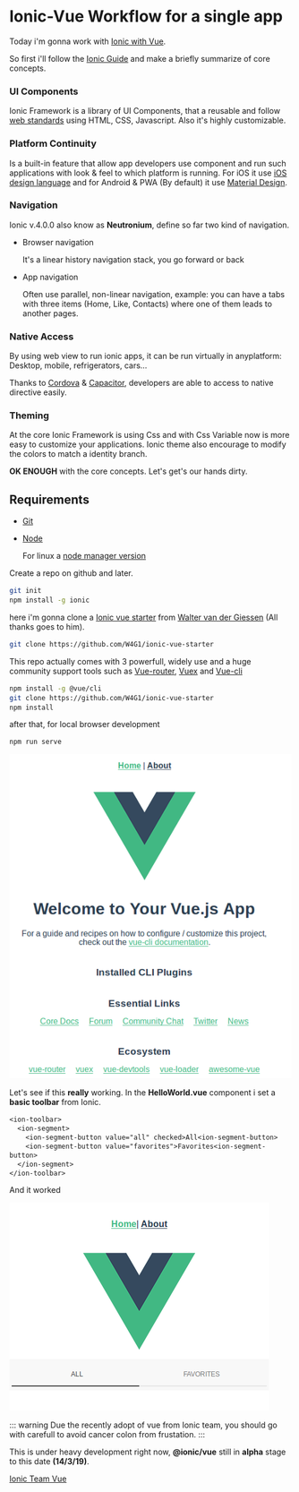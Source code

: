 # Ionic-Vue Workflow for a single app

Today i'm gonna work with [Ionic with Vue](https://github.com/ionic-team/ionic/blob/master/vue/README.md).

So first i'll follow the [Ionic Guide](https://ionicframework.com/docs/intro/concepts)
and make a briefly summarize of core concepts.

### UI Components

Ionic Framework is a library of UI Components, that a reusable and follow [web standards](https://www.w3.org/standards/) using HTML, CSS, Javascript. Also it's highly customizable.

### Platform Continuity

Is a built-in feature that allow app developers use component and run such applications with look & feel to which platform is running. For iOS it use [iOS design language](https://www.apple.com/ios/ios-12/) and for Android & PWA (By default) it use [Material Design](https://material.io/guidelines/).

### Navigation

Ionic v.4.0.0 also know as **Neutronium**, define so far two kind of navigation.

- Browser navigation

  It's a linear history navigation stack, you go forward or back

- App navigation

  Often use parallel, non-linear navigation, example: you can have a tabs with three items (Home, Like, Contacts) where one of them leads to another pages.

### Native Access

By using web view to run ionic apps, it can be run virtually in anyplatform: Desktop, mobile, refrigerators, cars...

Thanks to [Cordova](https://cordova.apache.org/) & [Capacitor](https://capacitor.ionicframework.com/), developers are able to access to native directive easily.

### Theming

At the core Ionic Framework is using Css and with Css Variable now is more easy to customize your applications. Ionic theme also encourage to modify the colors to match a identity branch.

**OK ENOUGH** with the core concepts. Let's get's our hands dirty.

## Requirements

- [Git](https://git-scm.com/)

- [Node](https://nodejs.org/en/)

  For linux a [node manager version](https://github.com/creationix/nvm)

Create a repo on github and later.

```bash
git init
npm install -g ionic
```

here i'm gonna clone a [Ionic vue starter](https://github.com/W4G1/ionic-vue-starter) from [Walter van der Giessen](https://github.com/W4G1) (All thanks goes to him).

```bash
git clone https://github.com/W4G1/ionic-vue-starter
```

This repo actually comes with 3 powerfull, widely use and a huge community support tools such as [Vue-router](https://router.vuejs.org/), [Vuex](https://vuex.vuejs.org/) and [Vue-cli](https://cli.vuejs.org/)

```bash
npm install -g @vue/cli
git clone https://github.com/W4G1/ionic-vue-starter
npm install
```

after that, for local browser development

```bash
npm run serve
```

![Ionic-Vue Landing Page](../../assets/img/2019/march/an-opinionated-ionic-vue-workflow-for-single-app/ionic-vue-starter.png)

Let's see if this **really** working. In the **HelloWorld.vue** component i set a **basic toolbar** from Ionic.

```vue
<ion-toolbar>
  <ion-segment>
    <ion-segment-button value="all" checked>All<ion-segment-button>
    <ion-segment-button value="favorites">Favorites<ion-segment-button>
  </ion-segment>
</ion-toolbar>
```

And it worked

![Ionic-Vue Toolbar](../../assets/img/2019/march/an-opinionated-ionic-vue-workflow-for-single-app/ionic-vue-starter-1.png)

::: warning
Due the recently adopt of vue from Ionic team, you should go with carefull to avoid cancer colon from frustation.
:::

This is under heavy development right now, **@ionic/vue** still in **alpha** stage to this date **(14/3/19)**.

[Ionic Team Vue](https://github.com/ionic-team/ionic/blob/master/vue/README.md)

